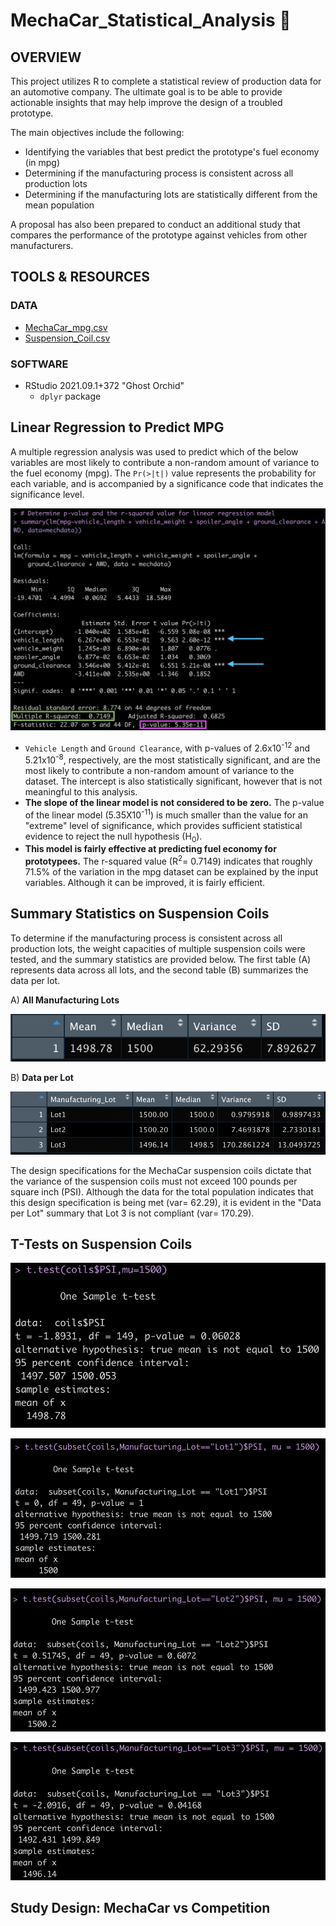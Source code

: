 # MechaCar_Statistical_Analysis 🚙

## OVERVIEW

This project utilizes R to complete a statistical review of production data for an automotive company. The ultimate goal is to be able to provide actionable insights that may help improve the design of a troubled prototype.

The main objectives include the following:

* Identifying the variables that best predict the prototype's fuel economy (in mpg)
* Determining if the manufacturing process is consistent across all production lots
* Determining if the manufacturing lots are statistically different from the mean population

A proposal has also been prepared to conduct an additional study that compares the performance of the prototype against vehicles from other manufacturers.

## TOOLS & RESOURCES

### DATA

* [MechaCar_mpg.csv](https://github.com/farwaali08/MechaCar_Statistical_Analysis/blob/34a41ae1b5ef94a135f329e15d31d7fd9025bc89/Resources/MechaCar_mpg.csv)
* [Suspension_Coil.csv](https://github.com/farwaali08/MechaCar_Statistical_Analysis/blob/34a41ae1b5ef94a135f329e15d31d7fd9025bc89/Resources/Suspension_Coil.csv)

### SOFTWARE
* RStudio 2021.09.1+372 "Ghost Orchid" 
  * `dplyr` package 

## Linear Regression to Predict MPG

A multiple regression analysis was used to predict which of the below variables are most likely to contribute a non-random amount of variance to the fuel economy (mpg). The `Pr(>|t|)` value represents the probability for each variable, and is accompanied by a significance code that indicates the significance level.

![alt_text](https://github.com/farwaali08/MechaCar_Statistical_Analysis/blob/35c372561abdb97beebf05f975d1e74c1df4215e/Resources/Images/Linear%20Regression.png)

* `Vehicle Length` and `Ground Clearance`, with p-values of 2.6x10<sup>-12</sup> and 5.21x10<sup>-8</sup>, respectively, are the most statistically significant, and are the most likely to contribute a non-random amount of variance to the dataset. The intercept is also statistically significant, however that is not meaningful to this analysis.
* **The slope of the linear model is not considered to be zero.** The p-value of the linear model (5.35X10<sup>-11</sup>) is much smaller than the value for an "extreme" level of significance, which provides sufficient statistical evidence to reject the null hypothesis (H<sub>0</sub>).
* **This model is fairly effective at predicting fuel economy for prototypees.** The r-squared value (R<sup>2</sup>= 0.7149) indicates that roughly 71.5% of the variation in the mpg dataset can be explained by the input variables. Although it can be improved, it is fairly efficient.

## Summary Statistics on Suspension Coils

To determine if the manufacturing process is consistent across all production lots, the weight capacities of multiple suspension coils were tested, and the summary statistics are provided below. The first table (A) represents data across all lots, and the second table (B) summarizes the data per lot.

A) **All Manufacturing Lots**

![alt_text](https://github.com/farwaali08/MechaCar_Statistical_Analysis/blob/35c372561abdb97beebf05f975d1e74c1df4215e/Resources/Images/SC1.png)

B) **Data per Lot** 

![alt_text](https://github.com/farwaali08/MechaCar_Statistical_Analysis/blob/35c372561abdb97beebf05f975d1e74c1df4215e/Resources/Images/SC2.png)

The design specifications for the MechaCar suspension coils dictate that the variance of the suspension coils must not exceed 100 pounds per square inch (PSI). Although the data for the total population indicates that this design specification is being met (var= 62.29), it is evident in the "Data per Lot" summary that Lot 3 is not compliant (var= 170.29).

## T-Tests on Suspension Coils

![alt_text](https://github.com/farwaali08/MechaCar_Statistical_Analysis/blob/35c372561abdb97beebf05f975d1e74c1df4215e/Resources/Images/ttest1.png)

![alt_text](https://github.com/farwaali08/MechaCar_Statistical_Analysis/blob/35c372561abdb97beebf05f975d1e74c1df4215e/Resources/Images/ttest2.png)

![alt_text](https://github.com/farwaali08/MechaCar_Statistical_Analysis/blob/35c372561abdb97beebf05f975d1e74c1df4215e/Resources/Images/ttest3.png)

![alt_text](https://github.com/farwaali08/MechaCar_Statistical_Analysis/blob/35c372561abdb97beebf05f975d1e74c1df4215e/Resources/Images/ttest4.png)

## Study Design: MechaCar vs Competition
